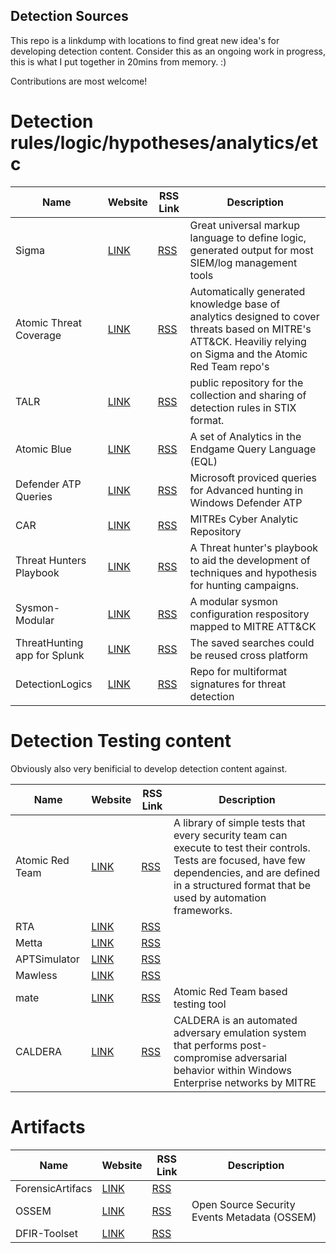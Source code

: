 ## Detection Sources

This repo is a linkdump with locations to find great new idea's for developing detection content.
Consider this as an ongoing work in progress, this is what I put together in 20mins from memory. :)

Contributions are most welcome!


# Detection rules/logic/hypotheses/analytics/etc
|Name|Website|RSS Link|Description|
|---|---|---|---|
|Sigma|[LINK](https://github.com/Neo23x0/sigma/)|[RSS](https://github.com/Neo23x0/sigma/commits/master.atom)|Great universal markup language to define logic, generated output for most SIEM/log management tools|
|Atomic Threat Coverage|[LINK](https://github.com/krakow2600/atomic-threat-coverage)|[RSS](https://github.com/krakow2600/atomic-threat-coverage/commits/master.atom)|Automatically generated knowledge base of analytics designed to cover threats based on MITRE's ATT&CK. Heaviliy relying on Sigma and the Atomic Red Team repo's|
|TALR|[LINK](https://github.com/SecurityRiskAdvisors/TALR)|[RSS](https://github.com/SecurityRiskAdvisors/TALR/commits/master.atom)| public repository for the collection and sharing of detection rules in STIX format.|
|Atomic Blue|[LINK](https://eqllib.readthedocs.io/en/latest/atomicblue.html)|[RSS](https://github.com/endgameinc/eqllib/tree/master/eqllib/analytics/commits/master.atom)|A set of Analytics in the Endgame Query Language (EQL)|
|Defender ATP Queries|[LINK](https://github.com/Microsoft/WindowsDefenderATP-Hunting-Queries)|[RSS](https://github.com/Microsoft/WindowsDefenderATP-Hunting-Queries/commits/master.atom)|Microsoft proviced queries for Advanced hunting in Windows Defender ATP|
|CAR|[LINK](https://car.mitre.org)|[RSS](https://github.com/mitre-attack/car/commits/master/docs/analytics.atom)|MITREs Cyber Analytic Repository|
|Threat Hunters Playbook|[LINK](https://github.com/Cyb3rWard0g/ThreatHunter-Playbook)|[RSS](https://github.com/Cyb3rWard0g/ThreatHunter-Playbook/commits/master.atom)|A Threat hunter's playbook to aid the development of techniques and hypothesis for hunting campaigns.|
|Sysmon-Modular|[LINK](https://github.com/olafhartong/sysmon-modular)|[RSS](https://github.com/olafhartong/sysmon-modular/commits/master.atom)|A modular sysmon configuration respository mapped to MITRE ATT&CK|
|ThreatHunting app for Splunk|[LINK](https://github.com/olafhartong/sysmon-modular)|[RSS](https://github.com/olafhartong/ThreatHunting/commits/master/default.atom)|The saved searches could be reused cross platform|
|DetectionLogics|[LINK](https://github.com/darkquasar/detection-stack)|[RSS](https://github.com/darkquasar/detection-stack/commits/master.atom)|Repo for multiformat signatures for threat detection|

# Detection Testing content
Obviously also very benificial to develop detection content against.

|Name|Website|RSS Link|Description|
|---|---|---|---|
|Atomic Red Team|[LINK](https://github.com/redcanaryco/atomic-red-team)|[RSS](https://github.com/redcanaryco/atomic-red-team/commits/master.atom)|A library of simple tests that every security team can execute to test their controls. Tests are focused, have few dependencies, and are defined in a structured format that be used by automation frameworks.|
|RTA|[LINK](https://github.com/endgameinc/rta)|[RSS](https://github.com/endgameinc/rta/commits/master.atom)||
|Metta|[LINK](https://github.com/uber-common/metta)|[RSS](https://github.com/uber-common/metta/commits/master.atom)||
|APTSimulator|[LINK](https://github.com/NextronSystems/APTSimulator)|[RSS](https://github.com/NextronSystems/APTSimulator/commits/master.atom)||
|Mawless|[LINK](https://github.com/n0dec/MalwLess)|[RSS](https://github.com/n0dec/MalwLess/commits/master.atom)||
|mate|[LINK](https://github.com/fugawi/mate)|[RSS](https://github.com/fugawi/mate/commits/master.atom)|Atomic Red Team based testing tool|
|CALDERA|[LINK](https://github.com/mitre/caldera)|[RSS](https://github.com/mitre/caldera/commits/master.atom)|CALDERA is an automated adversary emulation system that performs post-compromise adversarial behavior within Windows Enterprise networks by MITRE|

# Artifacts
|Name|Website|RSS Link|Description|
|---|---|---|---|
|ForensicArtifacs|[LINK](https://github.com/ForensicArtifacts/artifacts)|[RSS](https://github.com/ForensicArtifacts/artifacts/commits/master/artifacts.atom)||
|OSSEM|[LINK](https://github.com/Cyb3rWard0g/OSSEM/)|[RSS](https://github.com/Cyb3rWard0g/OSSEM/commits/master.atom)|Open Source Security Events Metadata (OSSEM)|
|DFIR-Toolset|[LINK](https://github.com/marcurdy/dfir-toolset)|[RSS]([LINK](https://github.com/marcurdy/dfir-toolset/commits/master.atom))||
